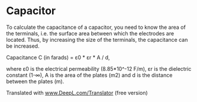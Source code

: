 # Capacitor
To calculate the capacitance of a capacitor, you need to know the area of the terminals, i.e. the surface area between which the electrodes are located. Thus, by increasing the size of the terminals, the capacitance can be increased.

Capacitance C (in farads) = ε0 * εr * A / d,

where ε0 is the electrical permeability (8.85*10^-12 F/m), εr is the dielectric constant (1-∞), A is the area of the plates (m2) and d is the distance between the plates (m).

Translated with www.DeepL.com/Translator (free version)
